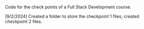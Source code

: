 Code for the check points of a Full Stack Development course.

[9/2/2024] Created a folder to store the checkpoint 1 files; created checkpoint 2 files.